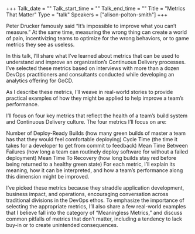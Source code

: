 +++
Talk_date = ""
Talk_start_time = ""
Talk_end_time = ""
Title = "Metrics That Matter"
Type = "talk"
Speakers = ["alison-polton-smith"]
+++

Peter Drucker famously said “It’s impossible to improve what you can’t measure.” At the same time, measuring the wrong thing can create a world of pain, incentivizing teams to optimize for the wrong behaviors, or to game metrics they see as useless.

In this talk, I’ll share what I’ve learned about metrics that can be used to understand and improve an organization’s Continuous Delivery processes. I’ve selected these metrics based on interviews with more than a dozen DevOps practitioners and consultants conducted while developing an analytics offering for GoCD.

As I describe these metrics, I’ll weave in real-world stories to provide practical examples of how they might be applied to help improve a team’s performance.

I’ll focus on four key metrics that reflect the health of a team’s build system and Continuous Delivery culture. The four metrics I’ll focus on are:

Number of Deploy-Ready Builds (how many green builds of master a team has that they would feel comfortable deploying)
Cycle Time (the time it takes for a developer to get from commit to feedback)
Mean Time Between Failures (how long a team can routinely deploy software for without a failed deployment)
Mean Time To Recovery (how long builds stay red before being returned to a healthy green state)
For each metric, I’ll explain its meaning, how it can be interpreted, and how a team’s performance along this dimension might be improved.

I’ve picked these metrics because they straddle application development, business impact, and operations, encouraging conversation across traditional divisions in the DevOps ethos. To emphasize the importance of selecting the appropriate metrics, I’ll also share a few real-world examples that I believe fall into the category of “Meaningless Metrics,” and discuss common pitfalls of metrics that don’t matter, including a tendency to lack buy-in or to create unintended consequences.